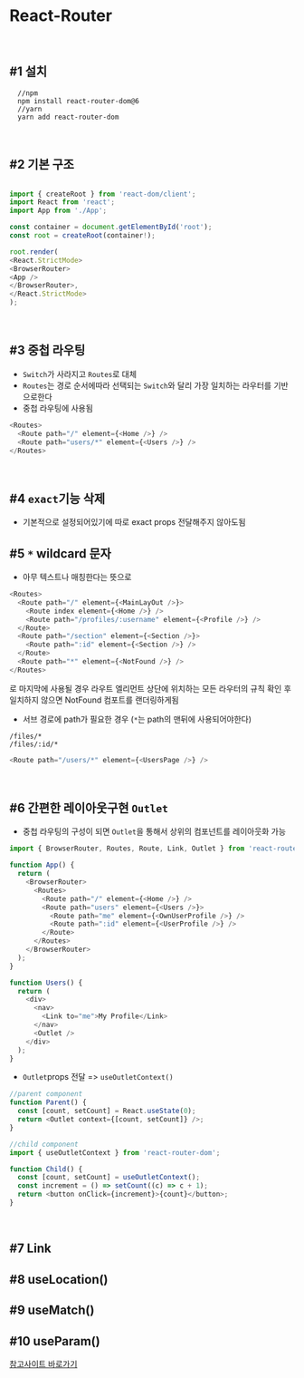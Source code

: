 # React-Router

<br>

## **#1** 설치

      //npm
      npm install react-router-dom@6
      //yarn
      yarn add react-router-dom

<br>

## **#2** 기본 구조

```javascript

import { createRoot } from 'react-dom/client';
import React from 'react';
import App from './App';

const container = document.getElementById('root');
const root = createRoot(container!);

root.render(
<React.StrictMode>
<BrowserRouter>
<App />
</BrowserRouter>,
</React.StrictMode>
);

```

<br>

## **#3** 중첩 라우팅

- `Switch`가 사라지고 `Routes`로 대체
- `Routes`는 경로 순서에따라 선택되는 `Switch`와 달리 가장 일치하는 라우터를 기반으로한다
- 중첩 라우팅에 사용됨

```javascript
<Routes>
  <Route path="/" element={<Home />} />
  <Route path="users/*" element={<Users />} />
</Routes>
```

<br>

## **#4** `exact`기능 삭제

- 기본적으로 설정되어있기에 따로 exact props 전달해주지 않아도됨
  <br>

## **#5** `*` wildcard 문자

- 아무 텍스트나 매칭한다는 뜻으로

```javascript
<Routes>
  <Route path="/" element={<MainLayOut />}>
    <Route index element={<Home />} />
    <Route path="/profiles/:username" element={<Profile />} />
  </Route>
  <Route path="/section" element={<Section />}>
    <Route path=":id" element={<Section />} />
  </Route>
  <Route path="*" element={<NotFound />} />
</Routes>
```

로 마지막에 사용될 경우 라우트 엘리먼트 상단에 위치하는 모든 라우터의 규칙 확인 후 일치하지 않으면 NotFound 컴포트를 랜더링하게됨

- 서브 경로에 path가 필요한 경우
  (`*`는 path의 맨뒤에 사용되어야한다)

```
/files/*
/files/:id/*
```

```javascript
<Route path="/users/*" element={<UsersPage />} />
```

<br>

## **#6** 간편한 레이아웃구현 `Outlet`

- 중첩 라우팅의 구성이 되면 `Outlet`을 통해서 상위의 컴포넌트를 레이아웃화 가능

```javascript
import { BrowserRouter, Routes, Route, Link, Outlet } from 'react-router-dom';

function App() {
  return (
    <BrowserRouter>
      <Routes>
        <Route path="/" element={<Home />} />
        <Route path="users" element={<Users />}>
          <Route path="me" element={<OwnUserProfile />} />
          <Route path=":id" element={<UserProfile />} />
        </Route>
      </Routes>
    </BrowserRouter>
  );
}

function Users() {
  return (
    <div>
      <nav>
        <Link to="me">My Profile</Link>
      </nav>
      <Outlet />
    </div>
  );
}
```

- `Outlet`props 전달 => `useOutletContext()`

```javascript
//parent component
function Parent() {
  const [count, setCount] = React.useState(0);
  return <Outlet context={[count, setCount]} />;
}

//child component
import { useOutletContext } from 'react-router-dom';

function Child() {
  const [count, setCount] = useOutletContext();
  const increment = () => setCount((c) => c + 1);
  return <button onClick={increment}>{count}</button>;
}
```

<br>

## **#7** Link

## **#8** useLocation()

## **#9** useMatch()

## **#10** useParam()

<a href="https://reactrouter.com/docs/en/v6/api#outlet">참고사이트 바로가기</a>
